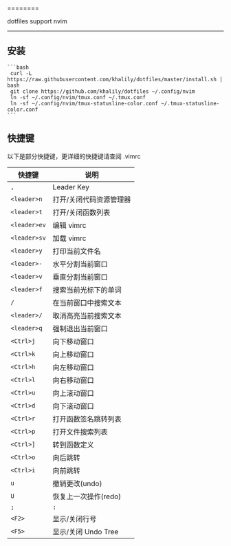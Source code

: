 ========

dotfiles support nvim

--------

## 安装

    ```bash
     curl -L https://raw.githubusercontent.com/khalily/dotfiles/master/install.sh | bash
     git clone https://github.com/khalily/dotfiles ~/.config/nvim
     ln -sf ~/.config/nvim/tmux.conf ~/.tmux.conf
     ln -sf ~/.config/nvim/tmux-statusline-color.conf ~/.tmux-statusline-color.conf
    ```

## 快捷键

以下是部分快捷键，更详细的快捷键请查阅 .vimrc

| 快捷键       | 说明                                 |
| -------      | -----                                |
| `,`          | Leader Key                           |
| `<leader>n`  | 打开/关闭代码资源管理器              |
| `<leader>t`  | 打开/关闭函数列表                    |
| `<leader>ev` | 编辑 vimrc                           |
| `<leader>sv` | 加载 vimrc                           |
| `<leader>y`  | 打印当前文件名                       |
| `<leader>-`  | 水平分割当前窗口                     |
| `<leader>v`  | 垂直分割当前窗口                     |
| `<leader>f`  | 搜索当前光标下的单词                 |
| `/`          | 在当前窗口中搜索文本                 |
| `<leader>/`  | 取消高亮当前搜索文本                 |
| `<leader>q`  | 强制退出当前窗口                     |
| `<Ctrl>j`    | 向下移动窗口                         |
| `<Ctrl>k`    | 向上移动窗口                         |
| `<Ctrl>h`    | 向左移动窗口                         |
| `<Ctrl>l`    | 向右移动窗口                         |
| `<Ctrl>u`    | 向上滚动窗口                         |
| `<Ctrl>d`    | 向下滚动窗口                         |
| `<Ctrl>r`    | 打开函数签名跳转列表                 |
| `<Ctrl>p`    | 打开文件搜索列表                     |
| `<Ctrl>]`    | 转到函数定义                         |
| `<Ctrl>o`    | 向后跳转                             |
| `<Ctrl>i`    | 向前跳转                             |
| `u`          | 撤销更改(undo)                       |
| `U`          | 恢复上一次操作(redo)                 |
| `;`          | `:`                                  |
| `<F2>`       | 显示/关闭行号                        |
| `<F5>`       | 显示/关闭 Undo Tree                  |
